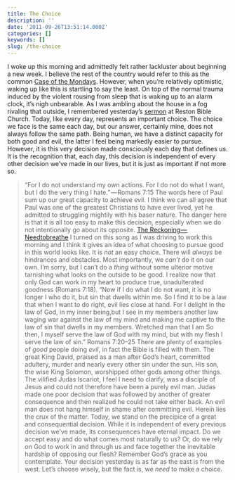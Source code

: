 ```yaml
---
title: The Choice
description: ''
date: '2011-09-26T13:51:14.000Z'
categories: []
keywords: []
slug: /the-choice
---
```

I woke up this morning and admittedly felt rather lackluster about beginning a new week. I believe the rest of the country would refer to this as the common [Case of the Mondays](http://104.193.143.57/~waywar13/ce/2011/09/13/cure-for-the-mondays/). However, when you’re relatively optimistic, waking up like this is startling to say the least. On top of the normal trauma induced by the violent rousing from sleep that is waking up to an alarm clock, it’s nigh unbearable. As I was ambling about the house in a fog rivaling that outside, I remembered yesterday’s [sermon](http://www.restonbible.org/sermons/item/385-the-enemy-within) at Reston Bible Church.
Today, like every day, represents an important choice. The choice we face is the same each day, but our answer, certainly mine, does not always follow the same path. Being human, we have a distinct capacity for both good and evil, the latter I feel being markedly easier to pursue. However, it is this very decision made consciously each day that defines us. It is the recognition that, each day, this decision is independent of every other decision we’ve made in our lives, but it is just as important if not more so.
> “For I do not understand my own actions. For I do not do what I want, but I do the very thing I hate.” — Romans 7:15
The words here of Paul sum up our great capacity to achieve evil. I think we can all agree that Paul was one of the greatest Christians to have ever lived, yet he admitted to struggling mightily with his baser nature. The danger here is that it is all too easy to make this decision, especially when we do not intentionally go about its opposite.
> [The Reckoning — Needtobreathe](http://www.needtobreathe.net/music/3e97e0-the-reckoning/)
I turned on this song as I was driving to work this morning and I think it gives an idea of what choosing to pursue good in this world looks like. It is _not_ an easy choice. There will _always_ be hindrances and obstacles. Most importantly, we _can’t_ do it on our own. I’m sorry, but I can’t do a _thing_ without some ulterior motive tarnishing what looks on the outside to be good. I realize now that only God can work in my heart to produce true, unadulterated goodness (Romans 7:18).
> “Now if I do what I do not want, it is no longer I who do it, but sin that dwells within me. So I find it to be a law that when I want to do right, evil lies close at hand. For I delight in the law of God, in my inner being,but I see in my members another law waging war against the law of my mind and making me captive to the law of sin that dwells in my members. Wretched man that I am So then, I myself serve the law of God with my mind, but with my flesh I serve the law of sin.” Romans 7:20–25
There are plenty of examples of _good_ people doing _evil_, in fact the Bible is filled with them. The great King David, praised as a man after God’s heart, committed adultery, murder and nearly every other sin under the sun. His son, the wise King Solomon, worshipped other gods among other things. The vilified Judas Iscariot, I feel I need to clarify, was a disciple of Jesus and could not therefore have been a purely evil man. Judas made one poor decision that was followed by another of greater consequence and then realized he could not take either back. An evil man does not hang himself in shame after committing evil. Herein lies the crux of the matter.
Today, we stand on the precipice of a great and consequential decision. While it is independent of every previous decision we’ve made, its consequences have eternal impact. Do we accept easy and do what comes most naturally to us? Or, do we rely on God to work in and through us and face together the inevitable hardship of opposing our flesh? Remember God’s grace as you contemplate. Your decision yesterday is as far as the east is from the west. Let’s choose wisely, but the fact is, we _need_ to make a choice.
